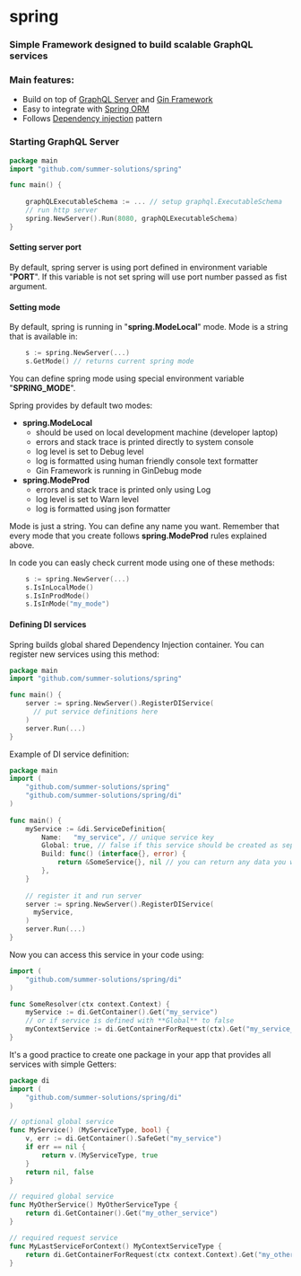 # spring

### Simple Framework designed to build scalable GraphQL services

### Main features:

 * Build on top of [GraphQL Server](https://gqlgen.com/]) and [Gin Framework](https://github.com/gin-gonic/gin])
 * Easy to integrate with [Spring ORM](https://github.com/summer-solutions/orm])
 * Follows [Dependency injection](https://en.wikipedia.org/wiki/Dependency_injection) pattern
 
 
### Starting GraphQL Server

```go
package main
import "github.com/summer-solutions/spring"

func main() {
	
    graphQLExecutableSchema := ... // setup graphql.ExecutableSchema 
    // run http server
    spring.NewServer().Run(8080, graphQLExecutableSchema)
}

``` 

#### Setting server port
By default, spring server is using port defined in environment variable "**PORT**". If this variable is not
set spring will use port number passed as fist argument.

#### Setting mode

By default, spring is running in "**spring.ModeLocal**" mode. Mode is a string that is available in: 
```go
    s := spring.NewServer(...)
    s.GetMode() // returns current spring mode
```

You can define spring mode using special environment variable "**SPRING_MODE**".

Spring provides by default two modes:

 * **spring.ModeLocal**
   * should be used on local development machine (developer laptop)
   * errors and stack trace is printed directly to system console
   * log level is set to Debug level
   * log is formatted using human friendly console text formatter
   * Gin Framework is running in GinDebug mode
  * **spring.ModeProd**
    * errors and stack trace is printed only using Log
    * log level is set to Warn level
    * log is formatted using json formatter   
    
Mode is just a string. You can define any name you want. Remember that every mode that you create
follows **spring.ModeProd** rules explained above.
    
    
In code you can easly check current mode using one of these methods:    

```go
    s := spring.NewServer(...)
    s.IsInLocalMode()
    s.IsInProdMode()
    s.IsInMode("my_mode")
```

#### Defining DI services

Spring builds global shared Dependency Injection container. You can register new services using this method:

```go
package main
import "github.com/summer-solutions/spring"

func main() {
    server := spring.NewServer().RegisterDIService(
      // put service definitions here
    )
    server.Run(...)
}

``` 

Example of DI service definition:

```go
package main
import (
    "github.com/summer-solutions/spring"
    "github.com/summer-solutions/spring/di"
)
    
func main() {
    myService := &di.ServiceDefinition{
        Name:   "my_service", // unique service key
        Global: true, // false if this service should be created as separate instance for each http request
        Build: func() (interface{}, error) {
            return &SomeService{}, nil // you can return any data you want
        },
    }
    
    // register it and run server
    server := spring.NewServer().RegisterDIService(
      myService,
    )
    server.Run(...)
}

```

Now you can access this service in your code using:

```go
import (
    "github.com/summer-solutions/spring/di"
)

func SomeResolver(ctx context.Context) {
    myService := di.GetContainer().Get("my_service") 
    // or if service is defined with **Global** to false
    myContextService := di.GetContainerForRequest(ctx).Get("my_service_request") 
}

```

It's a good practice to create one package in your app that provides all services with simple Getters:

```go
package di
import (
    "github.com/summer-solutions/spring/di"
)

// optional global service    
func MyService() (MyServiceType, bool) {
    v, err := di.GetContainer().SafeGet("my_service")
    if err == nil {
        return v.(MyServiceType, true
    }
    return nil, false
}

// required global service    
func MyOtherService() MyOtherServiceType {
    return di.GetContainer().Get("my_other_service")
}

// required request service    
func MyLastServiceForContext() MyContextServiceType {
    return di.GetContainerForRequest(ctx context.Context).Get("my_other_service")
}

```
